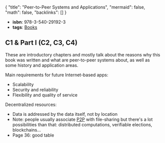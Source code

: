 {
	"title": "Peer-to-Peer Systems and Applications",
	"mermaid": false,
	"math": false,
	"backlinks": []
}

- **isbn**: 978-3-540-29192-3
- **tags**: [Books](/books/)

## C1 & Part I (C2, C3, C4)
These are introductory chapters and mostly talk about the reasons why this book was written and what are peer-to-peer systems about, as well as some history and application areas.

Main requirements for future Internet-based apps:
- Scalability
- Security and reliability
- Flexibility and quality of service

Decentralized resources:
- Data is addressed by the data itself, not by location
- Note: people usually associate [P2P](/p2p/) with file-sharing but there's a lot possibilities than that: distributed computations, verifiable elections, blockchains...
- Page 36: good table